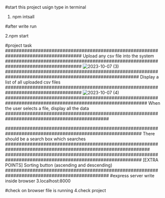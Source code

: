 #start this project usign type in terminal
1. npm intsall

#after write run  

2.npm start

#project task
####################################################################################
                                            Upload any csv file into the system
####################################################################################
![2023-10-07 (3)](https://github.com/SoftwareEngineerhi/FileUploaderCSVNodejs/assets/138565991/3b92743d-6f4d-40a4-8ab6-533d75343b57)
#########################################################################################################
                                             Display a list of all uploaded csv files
####################################################################################
![2023-10-07 (4)](https://github.com/SoftwareEngineerhi/FileUploaderCSVNodejs/assets/138565991/eb4fdc78-f68a-4377-a4d4-c6563b28e49f)
############################################################################################################
                                        When the user selects a file, display all the data
##############################################################################################

##########################################################################################################
 There should be a search box which searches
#############################################################################################################
##########################################################################################################
[EXTRA POINTS] Sorting button (ascending and descending)
##############################################################################################
#express server write inside browser
3.localhost:8000

#check on browser file is running
4.check project
